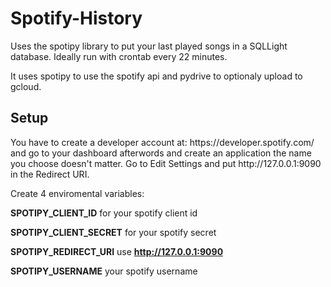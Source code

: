 # Spotify-History
Uses the spotipy library to put your last played songs in a SQLLight database. 
Ideally run with crontab every 22 minutes. 

It uses spotipy to use the spotify api and pydrive to optionaly upload to gcloud.

<h2>Setup</h2>
You have to create a developer account at:
https://developer.spotify.com/
and go to your dashboard afterwords and create an application the name you choose doesn't matter. 
Go to Edit Settings and put http://127.0.0.1:9090 in the Redirect URI.

Create 4 enviromental variables:

**SPOTIPY_CLIENT_ID** for your spotify client id 

**SPOTIPY_CLIENT_SECRET** for your spotify secret

**SPOTIPY_REDIRECT_URI** use **http://127.0.0.1:9090**

**SPOTIPY_USERNAME** your spotify username




